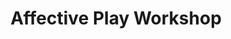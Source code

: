 ---
layout: default
category: session
id: affective-play-workshop
title: Affective Play Workshop
permalink: /schedule#affective-play-workshop

day: Friday
time: 7&colon;00pm - 7&colon;50pm
timeorder: 3
room: Main Space

track: Affective Play

talks:
  - Coffee&colon; A Misunderstanding
---